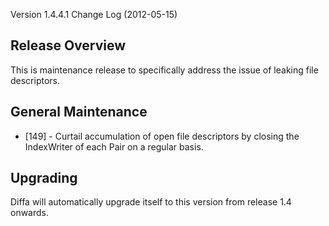  Version 1.4.4.1 Change Log (2012-05-15)

## Release Overview

This is maintenance release to specifically address the issue of leaking file descriptors.

## General Maintenance

* [149] - Curtail accumulation of open file descriptors by closing the IndexWriter of each Pair on a regular basis.

## Upgrading

Diffa will automatically upgrade itself to this version from release 1.4 onwards.

